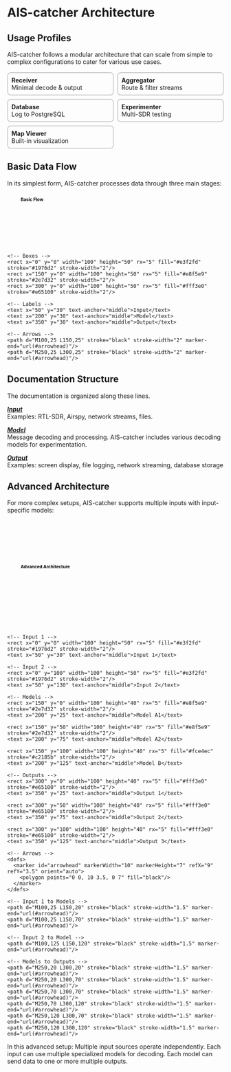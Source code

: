 # AIS-catcher Architecture

## Usage Profiles

AIS-catcher follows a modular architecture that can scale from simple to complex configurations to cater for various use cases.

<style>
.profile-grid {
  display: grid;
  grid-template-columns: repeat(2, 1fr);
  gap: 0.5rem;
  max-width: 1200px;
  margin: 1rem auto;
}

.profile-card {
  border: 2px solid #ccc;
  border-radius: 0.5rem;
  padding: 0.5rem;
}

.profile-title {
  font-weight: bold;
  margin: 0 0 0.0rem 0;
}

.profile-desc {
  margin: 0;
}

@media (max-width: 768px) {
  .profile-grid {
    grid-template-columns: 1fr;
  }
}
</style>

<div class="profile-grid">
  <div class="profile-card">
    <div class="profile-title">Receiver</div>
    <p class="profile-desc">Minimal decode & output</p>
  </div>
  <div class="profile-card">
    <div class="profile-title">Aggregator</div>
    <p class="profile-desc">Route & filter streams</p>
  </div>
  <div class="profile-card">
    <div class="profile-title">Database</div>
    <p class="profile-desc">Log to PostgreSQL</p>
  </div>
  <div class="profile-card">
    <div class="profile-title">Experimenter</div>
    <p class="profile-desc">Multi-SDR testing</p>
  </div>
  <div class="profile-card">
    <div class="profile-title">Map Viewer</div>
    <p class="profile-desc">Built-in visualization</p>
  </div>
</div>

## Basic Data Flow

In its simplest form, AIS-catcher processes data through three main stages:


<div>
<svg viewBox="0 0 800 200" xmlns="http://www.w3.org/2000/svg">
  <!-- Basic Flow -->
  <g transform="translate(50,50)">
    <text x="0" y="-20" font-size="16" font-weight="bold">Basic Flow</text>
    
    <!-- Boxes -->
    <rect x="0" y="0" width="100" height="50" rx="5" fill="#e3f2fd" stroke="#1976d2" stroke-width="2"/>
    <rect x="150" y="0" width="100" height="50" rx="5" fill="#e8f5e9" stroke="#2e7d32" stroke-width="2"/>
    <rect x="300" y="0" width="100" height="50" rx="5" fill="#fff3e0" stroke="#e65100" stroke-width="2"/>
    
    <!-- Labels -->
    <text x="50" y="30" text-anchor="middle">Input</text>
    <text x="200" y="30" text-anchor="middle">Model</text>
    <text x="350" y="30" text-anchor="middle">Output</text>
    
    <!-- Arrows -->
    <path d="M100,25 L150,25" stroke="black" stroke-width="2" marker-end="url(#arrowhead)"/>
    <path d="M250,25 L300,25" stroke="black" stroke-width="2" marker-end="url(#arrowhead)"/>
  </g>
</svg>
</div>

## Documentation Structure

The documentation is organized along these lines.

[***Input***](input/overview.md)  
Examples: RTL-SDR, Airspy, network streams, files.

[***Model***](model.md)  
Message decoding and processing. AIS-catcher includes various decoding models for experimentation.

[***Output***](output/overview.md)  
Examples: screen display, file logging, network streaming, database storage


## Advanced Architecture
For more complex setups, AIS-catcher supports multiple inputs with input-specific models:

<div>
<svg viewBox="0 0 800 400" xmlns="http://www.w3.org/2000/svg">

  <!-- Advanced Flow -->
  <g transform="translate(50,200)">
    <text x="0" y="-20" font-size="16" font-weight="bold">Advanced Architecture</text>
    
    <!-- Input 1 -->
    <rect x="0" y="0" width="100" height="50" rx="5" fill="#e3f2fd" stroke="#1976d2" stroke-width="2"/>
    <text x="50" y="30" text-anchor="middle">Input 1</text>
    
    <!-- Input 2 -->
    <rect x="0" y="100" width="100" height="50" rx="5" fill="#e3f2fd" stroke="#1976d2" stroke-width="2"/>
    <text x="50" y="130" text-anchor="middle">Input 2</text>
    
    <!-- Models -->
    <rect x="150" y="0" width="100" height="40" rx="5" fill="#e8f5e9" stroke="#2e7d32" stroke-width="2"/>
    <text x="200" y="25" text-anchor="middle">Model A1</text>
    
    <rect x="150" y="50" width="100" height="40" rx="5" fill="#e8f5e9" stroke="#2e7d32" stroke-width="2"/>
    <text x="200" y="75" text-anchor="middle">Model A2</text>
    
    <rect x="150" y="100" width="100" height="40" rx="5" fill="#fce4ec" stroke="#c2185b" stroke-width="2"/>
    <text x="200" y="125" text-anchor="middle">Model B</text>
    
    <!-- Outputs -->
    <rect x="300" y="0" width="100" height="40" rx="5" fill="#fff3e0" stroke="#e65100" stroke-width="2"/>
    <text x="350" y="25" text-anchor="middle">Output 1</text>
    
    <rect x="300" y="50" width="100" height="40" rx="5" fill="#fff3e0" stroke="#e65100" stroke-width="2"/>
    <text x="350" y="75" text-anchor="middle">Output 2</text>
    
    <rect x="300" y="100" width="100" height="40" rx="5" fill="#fff3e0" stroke="#e65100" stroke-width="2"/>
    <text x="350" y="125" text-anchor="middle">Output 3</text>
    
    <!-- Arrows -->
    <defs>
      <marker id="arrowhead" markerWidth="10" markerHeight="7" refX="9" refY="3.5" orient="auto">
        <polygon points="0 0, 10 3.5, 0 7" fill="black"/>
      </marker>
    </defs>
    
    <!-- Input 1 to Models -->
    <path d="M100,25 L150,20" stroke="black" stroke-width="1.5" marker-end="url(#arrowhead)"/>
    <path d="M100,25 L150,70" stroke="black" stroke-width="1.5" marker-end="url(#arrowhead)"/>
    
    <!-- Input 2 to Model -->
    <path d="M100,125 L150,120" stroke="black" stroke-width="1.5" marker-end="url(#arrowhead)"/>
    
    <!-- Models to Outputs -->
    <path d="M250,20 L300,20" stroke="black" stroke-width="1.5" marker-end="url(#arrowhead)"/>
    <path d="M250,20 L300,70" stroke="black" stroke-width="1.5" marker-end="url(#arrowhead)"/>
    <path d="M250,70 L300,70" stroke="black" stroke-width="1.5" marker-end="url(#arrowhead)"/>
    <path d="M250,70 L300,120" stroke="black" stroke-width="1.5" marker-end="url(#arrowhead)"/>
    <path d="M250,120 L300,70" stroke="black" stroke-width="1.5" marker-end="url(#arrowhead)"/>
    <path d="M250,120 L300,120" stroke="black" stroke-width="1.5" marker-end="url(#arrowhead)"/>
  </g>
</svg>

</div>

In this advanced setup: Multiple input sources operate independently. Each input can use multiple specialized models for decoding.  Each model can send data to one or more multiple outputs.

